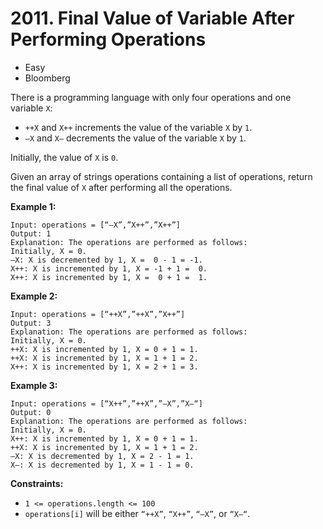 # 2011. Final Value of Variable After Performing Operations
- Easy
- Bloomberg

There is a programming language with only four operations and one variable `X`:
- `++X` and `X++` increments the value of the variable `X` by `1`.
- `—X` and `X—` decrements the value of the variable `X` by `1`.

Initially, the value of `X` is `0`.

Given an array of strings operations containing a list of operations, return the final value of `X` after performing all the operations.

**Example 1:**
```
Input: operations = [“—X”,”X++”,”X++”]
Output: 1
Explanation: The operations are performed as follows:
Initially, X = 0.
—X: X is decremented by 1, X =  0 - 1 = -1.
X++: X is incremented by 1, X = -1 + 1 =  0.
X++: X is incremented by 1, X =  0 + 1 =  1.
```

**Example 2:**
```
Input: operations = [“++X”,”++X”,”X++”]
Output: 3
Explanation: The operations are performed as follows:
Initially, X = 0.
++X: X is incremented by 1, X = 0 + 1 = 1.
++X: X is incremented by 1, X = 1 + 1 = 2.
X++: X is incremented by 1, X = 2 + 1 = 3.
```

**Example 3:**
```
Input: operations = [“X++”,”++X”,”—X”,”X—“]
Output: 0
Explanation: The operations are performed as follows:
Initially, X = 0.
X++: X is incremented by 1, X = 0 + 1 = 1.
++X: X is incremented by 1, X = 1 + 1 = 2.
—X: X is decremented by 1, X = 2 - 1 = 1.
X—: X is decremented by 1, X = 1 - 1 = 0.
```

**Constraints:**

- `1 <= operations.length <= 100`
- `operations[i]` will be either `“++X”`, `“X++”`, `“—X”`, or `“X—“`.
